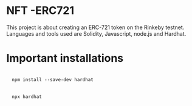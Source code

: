 # NFT -ERC721
This project is about creating an ERC-721 token on the Rinkeby testnet. Languages and tools used are Solidity, Javascript, node.js and Hardhat.
# Important installations
<code>
  npm install --save-dev hardhat
</code><br>
<code>
  npx hardhat
</code><br>


